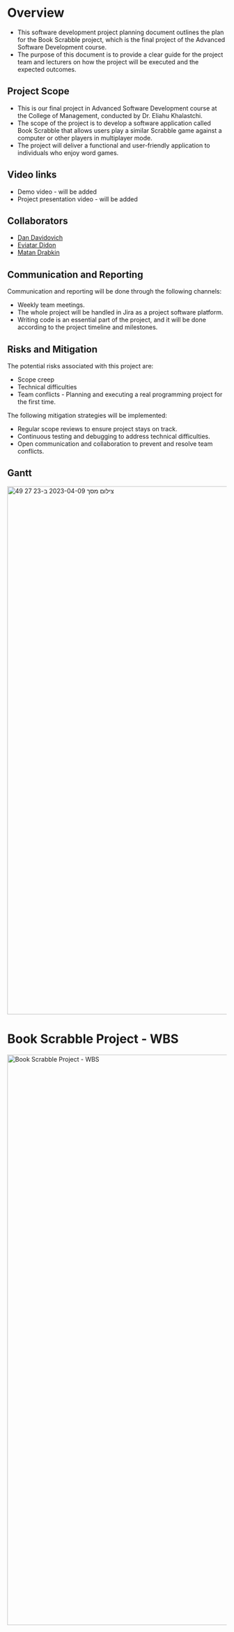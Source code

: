 # Overview
* This software development project planning document outlines the plan for the Book Scrabble project, which is the final project of the Advanced Software Development course.
* The purpose of this document is to provide a clear guide for the project team and lecturers on how the project will be executed and the expected outcomes.

## Project Scope
* This is our final project in Advanced Software Development course at the College of Management, conducted by Dr. Eliahu Khalastchi.
* The scope of the project is to develop a software application called Book Scrabble that allows users play a similar Scrabble game against a computer or other players in multiplayer mode.
* The project will deliver a functional and user-friendly application to individuals who enjoy word games.

## Video links
 * Demo video - will be added
 * Project presentation video - will be added

## Collaborators
* [Dan Davidovich](https://github.com/Davidovichdan)
* [Eviatar Didon](https://github.com/Eviatar109)
* [Matan Drabkin](https://github.com/matand380)

## Communication and Reporting
Communication and reporting will be done through the following channels:
  * Weekly team meetings.
  * The whole project will be handled in Jira as a project software platform.
  * Writing code is an essential part of the project, and it will be done according to the project timeline and milestones.

## Risks and Mitigation
The potential risks associated with this project are:
  * Scope creep
  * Technical difficulties
  * Team conflicts - Planning and executing a real programming project for the first time.

The following mitigation strategies will be implemented:
  * Regular scope reviews to ensure project stays on track.
  * Continuous testing and debugging to address technical difficulties.
  * Open communication and collaboration to prevent and resolve team conflicts.

## Gantt
 
<img width="1209" alt="צילום מסך 2023-04-09 ב-23 27 49" src="https://user-images.githubusercontent.com/73496652/230795013-478c38ad-7f3a-4a9f-a9c1-1b6f1614f604.png">

# Book Scrabble Project - WBS

<img width="1306" alt="Book Scrabble Project - WBS" src="https://user-images.githubusercontent.com/73496652/230796970-87e92d9d-6a0a-43d9-b460-12db800b3a1c.png">






  


